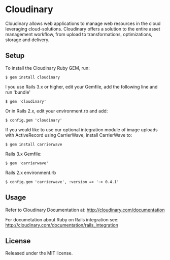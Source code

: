 Cloudinary
==========

Cloudinary allows web applications to manage web resources in the cloud leveraging cloud-solutions. 
Cloudinary offers a solution to the entire asset management workflow, from upload to transformations, optimizations, storage and delivery. 

## Setup ######################################################################

To install the Cloudinary Ruby GEM, run:

	$ gem install cloudinary

I you use Rails 3.x or higher, edit your Gemfile, add the following line and run 'bundle'

	$ gem 'cloudinary'

Or in Rails 2.x, edit your environment.rb and add:

	$ config.gem 'cloudinary'

If you would like to use our optional integration module of image uploads with ActiveRecord using CarrierWave, install CarrierWave to:

	$ gem install carrierwave

Rails 3.x Gemfile:

	$ gem 'carrierwave'

Rails 2.x environment.rb

	$ config.gem 'carrierwave', :version => '~> 0.4.1'


## Usage ######################################################################

Refer to Cloudinary Documentation at:
http://cloudinary.com/documentation


For documetation about Ruby on Rails integration see:
http://cloudinary.com/documentation/rails_integration


## License #######################################################################

Released under the MIT license. 
